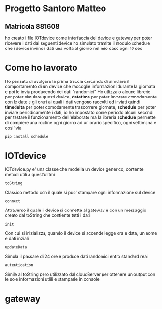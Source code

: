 # Progetto Santoro Matteo

## Matricola 881608

ho creato i file IOTdevice come interfaccia dei device e gateway per poter 
ricevere i dati dai seguenti device
ho  simulato tramite il modulo schedule che i device inviino i dati una volta al giorno nel mio caso ogni 10 sec

# Come ho lavorato
Ho pensato di svolgere la prima traccia cercando di simulare il comportamento di un device che raccoglie informazioni durante la giornata e poi le invia producendo dei dati "randomici"
Ho utlizzato alcune librerie per poter simulare questi device, **datetime** per poter lavorare comodamente con le date e gli orari ai quali i dati vengono raccolti ed inviati quindi **timedelta**  per poter comodamente trascorrere giornate, **schedule** per poter inviare periodicamente i dati, io ho impostato come periodo alcuni secondi per testare il funzionamento dell'elaborato ma la libreria **schedule** permette di compiere una routine ogni giorno ad un orario specifico, ogni settimana e cosi' via

``pip install schedule``


# IOTdevice 
IOTdevice.py e' una classe che modella un device generico, contente metodi utili a quest'ulitmi

`toString`

Classico metodo con il quale si puo' stampare ogni informazione sul device 

`connect` 

Attraverso il quale il device si connette al gateway e con un messaggio creato dal toString che contiente tutti i dati 

`init`

Con cui si inizializza, quando il device si accende legge ora e data, un nome e dati inziali

`updateData` 

Simula il passare di 24 ore e produce dati randomici entro standard reali  

`autentication`

Simile al toString pero utilizzato dal cloudServer per ottenere un output con le sole informazioni utlili e stamparle in console

# gateway


